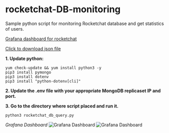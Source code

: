 # rocketchat-DB-monitoring

Sample python script for monitoring Rocketchat database and get statistics of users.

[Grafana dashboard for rocketchat](https://grafana.com/grafana/dashboards/15364)

[Click to download json file](https://grafana.com/api/dashboards/15364/revisions/2/download)


**1. Update python:**
```
yum check-update && yum install python3 -y
pip3 install pymongo
pip3 install dotenv
pip3 install "python-dotenv[cli]"
```
**2. Update the .env file with your appropriate MongoDB replicaset IP and port.**

**3. Go to the directory where script placed and run it.**
```
python3 rocketchat_db_query.py
```

*Grafana Dashboard*
![Grafana Dashboard](https://grafana.com/api/dashboards/15364/images/11401/image)
![Grafana Dashboard](https://grafana.com/api/dashboards/15364/images/11397/image)
